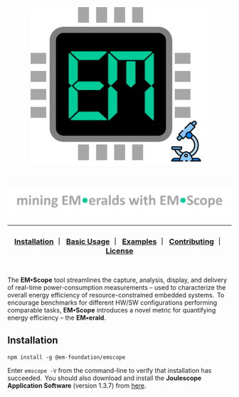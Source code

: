 <p align="center">
    <img src=".github/images/logo.png" alt="EM•Scope Logo" width="400">
</p>
<br>
<p align="center">
    <img src=".github/images/tagline.png" alt="EM•Scope TagLine" width="750">
</p>

-----

<h3 align="center">
  <a href="#installation">Installation</a>&nbsp;&#xFF5C;&nbsp;
  <a href="#usage">Basic Usage</a>&nbsp;&#xFF5C;&nbsp;
  <a href="#examples">Examples</a>&nbsp;&#xFF5C;&nbsp;
  <a href="#contributing">Contributing</a>&nbsp;&#xFF5C;&nbsp;
  <a href="#license">License</a>
</h3>

<br>

The **EM&bull;Scope** tool streamlines the capture, analysis, display, and delivery of real-time power-consumption measurements &ndash; used to characterize the overall energy efficiency of resource-constrained embedded systems.&thinsp; To encourage benchmarks for different HW/SW configurations performing comparable tasks, **EM&bull;Scope** introduces a novel metric for quantifying energy efficiency &ndash; the **EM&bull;erald**.

## Installation

```
npm install -g @em-foundation/emscope
```

Enter `emscope -V` from the command-line to verify that installation has succeeded.&thinsp; You should also download and install the **Joulescope Application Software** (version 1.3.7) from [here](https://download.joulescope.com/joulescope_install/index.html).
